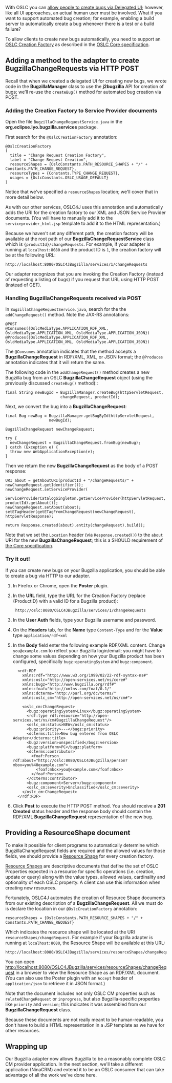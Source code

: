 With OSLC you can [allow people to create bugs via Delegated UI](/resources/tutorials/integrating-products-with-oslc/implementing-an-oslc-provider/providing-a-delegated-ui-for-creation/); however, like all UI approaches, an actual human user must be involved. What if you want to support automated bug creation; for example, enabling a build server to automatically create a bug whenever there is a test or a build failure? 

To allow clients to create new bugs automatically, you need to support an [OSLC Creation Factory](http://open-services.net/bin/view/Main/OslcCoreSpecification#Creation_Factories) as described in the [OSLC Core specification](http://open-services.net/bin/view/Main/OslcCoreSpecification). 



## Adding a method to the adapter to create BugzillaChangeRequests via HTTP POST

Recall that when we created a delegated UI for creating new bugs, we wrote code in the **BugzillaManager** class to use the **j2bugzilla** API for creation of bugs; we’ll re-use the `createBug()` method for automated bug creation via POST.

### Adding the Creation Factory to Service Provider documents

Open the file `BugzillaChangeRequestService.java` in the **org.eclipse.lyo.bugzilla.services** package.

First search for the `@OslcCreationFactory` annotation: 

    @OslcCreationFactory
    (
      title = "Change Request Creation Factory",
      label = "Change Request Creation",
      resourceShapes = {OslcConstants.PATH_RESOURCE_SHAPES + "/" + Constants.PATH_CHANGE_REQUEST},
      resourceTypes = {Constants.TYPE_CHANGE_REQUEST},
      usages = {OslcConstants.OSLC_USAGE_DEFAULT}
    )

Notice that we've specified a `resourceShapes` location; we'll cover that in more detail below.

As with our other services, OSLC4J uses this annotation and automatically adds the URI for the creation factory to our XML and JSON Service Provider documents. (You will have to manually add it to the `serviceprovider_html.jsp` template to add it to the HTML representation.)

Because we haven't set any different path, the creation factory will be available at the root path of our **BugzillaChangeRequestService** class which is `{productId}/changeRequests`. For example, if your adapter is running at `localhost:8080` and the product ID is `1`, the creation factory will be at the following URL:

    http://localhost:8080/OSLC4JBugzilla/services/1/changeRequests

Our adapter recognizes that you are invoking the Creation Factory (instead of requesting a listing of bugs) if you request that URL using HTTP POST (instead of GET).  



### Handling BugzillaChangeRequests received via POST

In `BugzillaChangeRequestService.java`, search for the the `addChangeRequest()` method. Note the JAX-RS annotations:

    @POST
    @Consumes({OslcMediaType.APPLICATION_RDF_XML, OslcMediaType.APPLICATION_XML, OslcMediaType.APPLICATION_JSON})
    @Produces({OslcMediaType.APPLICATION_RDF_XML, OslcMediaType.APPLICATION_XML, OslcMediaType.APPLICATION_JSON})

The `@Consumes` annotation indicates that the method accepts a **BugzillaChangeRequest** in RDF/XML, XML, or JSON format; the `@Produces` annotation indicates that it will return the same.

The following code in the `addChangeRequest()` method creates a new Bugzilla bug from an OSLC **BugzillaChangeRequest** object (using the previously discussed `createBug()` method)::

    final String newBugId = BugzillaManager.createBug(httpServletRequest,
                            changeRequest, productId);     

Next, we convert the bug into a **BugzillaChangeRequest**:

    final Bug newBug = BugzillaManager.getBugById(httpServletRequest,
                       newBugId);
        
    BugzillaChangeRequest newChangeRequest;

    try {
      newChangeRequest = BugzillaChangeRequest.fromBug(newBug);
    } catch (Exception e) {
      throw new WebApplicationException(e);
    }

Then we return the new **BugzillaChangeRequest** as the body of a POST response:

    URI about = getAboutURI(productId + "/changeRequests/" + newChangeRequest.getIdentifier());
    newChangeRequest.setServiceProvider(
      ServiceProviderCatalogSingleton.getServiceProvider(httpServletRequest, productId).getAbout());
    newChangeRequest.setAbout(about);
    setETagHeader(getETagFromChangeRequest(newChangeRequest), httpServletResponse);

    return Response.created(about).entity(changeRequest).build();

Note that we set the `Location` header (via `Response.created()`) to the `about` URI for the new **BugzillaChangeRequest**; this is a SHOULD requirement of [the Core specification](http://open-services.net/bin/view/Main/OslcCoreSpecification#Creation_Factories).

### Try it out!

If you can create new bugs on your Bugzilla application, you should be able to create a bug via HTTP to our adapter.

1. In Firefox or Chrome, open the **Poster** plugin.
2. In the **URL** field, type the URL for the Creation Factory (replace {ProductID} with a valid ID for a Bugzilla product):
    
        http://oslc:8080/OSLC4JBugzilla/services/1/changeRequests
3. In the **User Auth** fields, type your Bugzilla username and password.
4. On the **Headers** tab, for the **Name** type `Content-Type` and for the **Value** type `application/rdf+xml`
5. In the **Body** field enter the following example RDF/XML content. Change `you@example.com` to reflect your Bugzilla login/email; you might have to change some values depending on how your Bugzilla product has been configured, specifically `bugz:operatingSystem` and `bugz:component`.
		 
		 <rdf:RDF
		   xmlns:rdf="http://www.w3.org/1999/02/22-rdf-syntax-ns#"
		   xmlns:oslc="http://open-services.net/ns/core#"
		   xmlns:bugz="http://www.bugzilla.org/rdf#"
		   xmlns:foaf="http://xmlns.com/foaf/0.1/"
		   xmlns:dcterms="http://purl.org/dc/terms/"
		   xmlns:oslc_cm="http://open-services.net/ns/cm#">

		   <oslc_cm:ChangeRequest>
			 <bugz:operatingSystem>Linux</bugz:operatingSystem>
			 <rdf:type rdf:resource="http://open-services.net/ns/cm#BugzillaChangeRequest"/>
			 <oslc_cm:status>NEW</oslc_cm:status>
			 <bugz:priority>---</bugz:priority>
			 <dcterms:title>New bug entered from OSLC Adapter</dcterms:title>
			 <bugz:version>unspecified</bugz:version>
			 <bugz:platform>PC</bugz:platform>
			 <dcterms:contributor>
			   <foaf:Person rdf:about="http://oslc:8080/OSLC4JBugzilla/person?mbox=you%40example.com">
				 <foaf:mbox>you@example.com</foaf:mbox>
			   </foaf:Person>
			 </dcterms:contributor>
			 <bugz:component>Server</bugz:component>
			 <oslc_cm:severity>Unclassified</oslc_cm:severity>
		   </oslc_cm:ChangeRequest>
		 </rdf:RDF>
6. Click **Post** to execute the HTTP POST method. You should receive a **201 Created** status header and the response body should contain the RDF/XML **BugzillaChangeRequest** representation of the new bug.



## Providing a ResourceShape document

To make it possible for client programs to automatically determine which BugzillaChangeRequest fields are required and the allowed values for those fields, we should provide a [Resource Shape](http://open-services.net/resources/tutorials/oslc-primer/resourceshapes/) for every creation factory.

[Resource Shapes](http://open-services.net/bin/view/Main/OslcCoreSpecification?sortcol=table;table=up#Overview) are descriptive documents that define the set of OSLC Properties expected in a resource for specific operations (i.e. creation, update or query) along with the value types, allowed values, cardinality and optionality of each OSLC property. A client can use this information when creating new resources.

Fortunately, OSLC4J automates the creation of Resource Shape documents from our existing description of a **BugzillaChangeRequest**. All we must do is declare the location in our `@OslcCreationFactory` annotation:

    resourceShapes = {OslcConstants.PATH_RESOURCE_SHAPES + "/" + Constants.PATH_CHANGE_REQUEST}

Which indicates the resource shape will be located at the URI `resourceShapes/changeRequest`. For example if your Bugzilla adapter is running at `localhost:8080`, the Resource Shape will be available at this URL:

    http://localhost:8080/OSLC4JBugzilla/services/resourceShapes/changeRequest

You can open <http://localhost:8080/OSLC4JBugzilla/services/resourceShapes/changeRequest> in a browser to view the Resource Shape as an RDF/XML document. (You can also use the Poster plugin with an `Accept` header of `application/json` to retrieve it in JSON format.)

Note that the document includes not only OSLC CM properties such as `relatedChangeRequest` or `inprogress`, but also Bugzilla-specific properties like `priority` and `version`; this indicates it was assembled from our **BugzillaChangeRequest** class.

Because these documents are not really meant to be human-readable, you don't have to build a HTML representation in a JSP template as we have for other resources.


## Wrapping up

Our Bugzilla adapter now allows Bugzilla to be a reasonably complete OSLC CM provider application. In the next section, we'll take a different application (NinaCRM) and extend it to be an OSLC consumer that can take advantage of all the work we've done here.